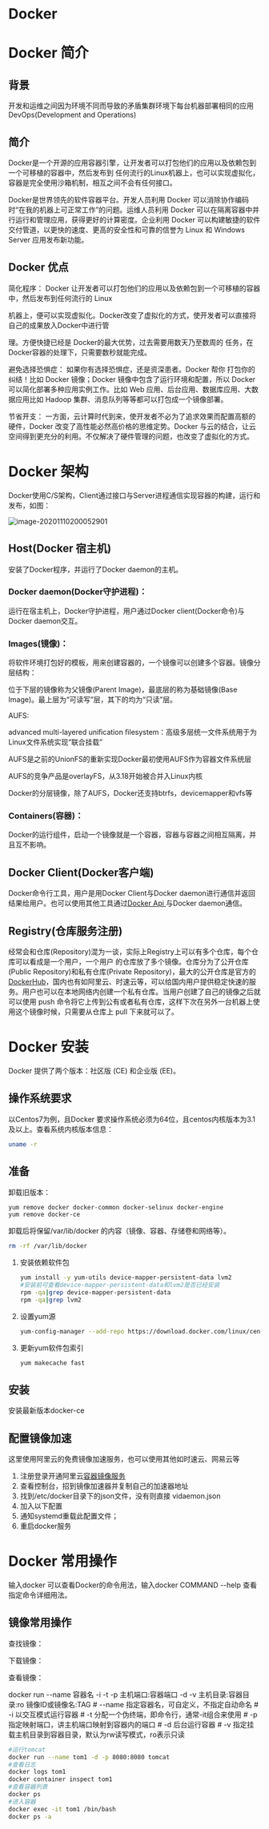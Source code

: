 # Docker

# Docker 简介 

## 背景 

开发和运维之间因为环境不同而导致的矛盾集群环境下每台机器部署相同的应用DevOps(Development and Operations)

## 简介 

Docker是一个开源的应用容器引擎，让开发者可以打包他们的应用以及依赖包到一个可移植的容器中，然后发布到 任何流行的Linux机器上，也可以实现虚拟化，容器是完全使用沙箱机制，相互之间不会有任何接口。

Docker是世界领先的软件容器平台。开发人员利用 Docker 可以消除协作编码时“在我的机器上可正常工作”的问题。运维人员利用 Docker 可以在隔离容器中并行运行和管理应用，获得更好的计算密度。企业利用 Docker 可以构建敏捷的软件交付管道，以更快的速度、更高的安全性和可靠的信誉为 Linux 和 Windows Server 应用发布新功能。

## Docker 优点  

简化程序： Docker 让开发者可以打包他们的应用以及依赖包到一个可移植的容器中，然后发布到任何流行的 Linux

机器上，便可以实现虚拟化。Docker改变了虚拟化的方式，使开发者可以直接将自己的成果放入Docker中进行管

理。方便快捷已经是 Docker的最大优势，过去需要用数天乃至数周的 任务，在Docker容器的处理下，只需要数秒就能完成。

避免选择恐惧症： 如果你有选择恐惧症，还是资深患者。Docker 帮你 打包你的纠结！比如 Docker 镜像；Docker 镜像中包含了运行环境和配置，所以 Docker 可以简化部署多种应用实例工作。比如 Web 应用、后台应用、数据库应用、大数据应用比如 Hadoop 集群、消息队列等等都可以打包成一个镜像部署。

节省开支： 一方面，云计算时代到来，使开发者不必为了追求效果而配置高额的硬件，Docker 改变了高性能必然高价格的思维定势。Docker 与云的结合，让云空间得到更充分的利用。不仅解决了硬件管理的问题，也改变了虚拟化的方式。

# Docker 架构 

Docker使用C/S架构，Client通过接口与Server进程通信实现容器的构建，运行和发布，如图：

![image-20201110200052901](C:\Users\wangl\AppData\Roaming\Typora\typora-user-images\image-20201110200052901.png)



## Host(Docker 宿主机)  

安装了Docker程序，并运行了Docker daemon的主机。

### Docker daemon(Docker守护进程)：  

运行在宿主机上，Docker守护进程，用户通过Docker client(Docker命令)与Docker daemon交互。

### Images(镜像)：  

将软件环境打包好的模板，用来创建容器的，一个镜像可以创建多个容器。镜像分层结构：

位于下层的镜像称为父镜像(Parent Image)，最底层的称为基础镜像(Base Image)。最上层为“可读写”层，其下的均为“只读”层。

AUFS:

advanced multi-layered uniﬁcation ﬁlesystem：高级多层统一文件系统用于为Linux文件系统实现“联合挂载”

AUFS是之前的UnionFS的重新实现Docker最初使用AUFS作为容器文件系统层

AUFS的竞争产品是overlayFS，从3.18开始被合并入Linux内核

Docker的分层镜像，除了AUFS，Docker还支持btrfs，devicemapper和vfs等

### Containers(容器)：  

Docker的运行组件，启动一个镜像就是一个容器，容器与容器之间相互隔离，并且互不影响。

## Docker Client(Docker客户端)  

Docker命令行工具，用户是用Docker Client与Docker daemon进行通信并返回结果给用户。也可以使用其他工具通过[Docker Api ](https://docs.docker.com/develop/sdk/)与Docker daemon通信。

## Registry(仓库服务注册)  

经常会和仓库(Repository)混为一谈，实际上Registry上可以有多个仓库，每个仓库可以看成是一个用户，一个用户 的仓库放了多个镜像。仓库分为了公开仓库(Public Repository)和私有仓库(Private Repository)，最大的公开仓库是官方的[DockerHub](https://hub.docker.com/)，国内也有如阿里云、时速云等，可以给国内用户提供稳定快速的服务。用户也可以在本地网络内创建一个私有仓库。当用户创建了自己的镜像之后就可以使用 push 命令将它上传到公有或者私有仓库，这样下次在另外一台机器上使用这个镜像时候，只需要从仓库上 pull 下来就可以了。

# Docker 安装 

Docker 提供了两个版本：社区版 (CE) 和企业版 (EE)。

## 操作系统要求 

以Centos7为例，且Docker 要求操作系统必须为64位，且centos内核版本为3.1及以上。查看系统内核版本信息：

```bash
uname -r
```

## 准备 

卸载旧版本：

```bash
yum remove docker docker-common docker-selinux docker-engine 
yum remove docker-ce
```

卸载后将保留/var/lib/docker 的内容（镜像、容器、存储卷和网络等）。

```bash
rm -rf /var/lib/docker
```

1. 安装依赖软件包

   ```bash
   yum install -y yum-utils device-mapper-persistent-data lvm2 
   #安装前可查看device-mapper-persistent-data和lvm2是否已经安装
   rpm -qa|grep device-mapper-persistent-data
   rpm -qa|grep lvm2
   ```

2. 设置yum源

   ```bash
   yum-config-manager --add-repo https://download.docker.com/linux/centos/docker-ce.repo
   ```

3. 更新yum软件包索引

   ```bash
   yum makecache fast
   ```

## 安装 

安装最新版本docker-ce

## 配置镜像加速 

这里使用阿里云的免费镜像加速服务，也可以使用其他如时速云、网易云等

1. 注册登录开通阿里云[容器镜像服务](https://cr.console.aliyun.com/cn-hangzhou/repositories)
2. 查看控制台，招到镜像加速器并复制自己的加速器地址
3. 找到/etc/docker目录下的json文件，没有则直接 vidaemon.json
4. 加入以下配置
5. 通知systemd重载此配置文件；
6. 重启docker服务

# Docker 常用操作  

输入docker 可以查看Docker的命令用法，输入docker COMMAND --help 查看指定命令详细用法。

## 镜像常用操作 

查找镜像：

下载镜像：

查看镜像：

docker run --name 容器名 -i -t -p 主机端口:容器端口 -d -v 主机目录:容器目录:ro 镜像ID或镜像名:TAG # --name 指定容器名，可自定义，不指定自动命名 # -i 以交互模式运行容器 # -t 分配一个伪终端，即命令行，通常-it组合来使用 # -p 指定映射端口，讲主机端口映射到容器内的端口 # -d 后台运行容器 # -v 指定挂载主机目录到容器目录，默认为rw读写模式，ro表示只读

```bash
#运行tomcat
docker run --name tom1 -d -p 8080:8080 tomcat
#查看日志
docker logs tom1
docker container inspect tom1
#查看容器列表
docker ps
#进入容器
docker exec -it tom1 /bin/bash
docker ps -a 
```

